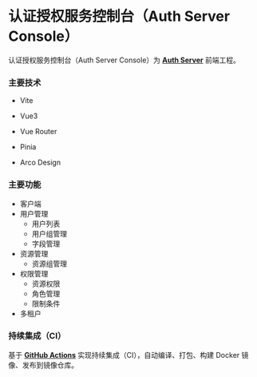 # 认证授权服务控制台（Auth Server Console）

认证授权服务控制台（Auth Server Console）为 [**Auth Server**]([](https://github.com/opensrcdevelop/auth)) 前端工程。

### 主要技术

- Vite

- Vue3
- Vue Router
- Pinia
- Arco Design

### 主要功能

- 客户端
- 用户管理
  - 用户列表
  - 用户组管理
  - 字段管理
- 资源管理
  - 资源组管理
- 权限管理
  - 资源权限
  - 角色管理
  - 限制条件
- 多租户

### 持续集成（CI）

基于 [**GitHub Actions**](https://docs.github.com/zh/actions) 实现持续集成（CI），自动编译、打包、构建 Docker 镜像、发布到镜像仓库。

